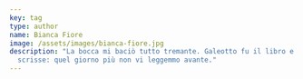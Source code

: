 ```yaml
---
key: tag
type: author
name: Bianca Fiore
image: /assets/images/bianca-fiore.jpg
description: "La bocca mi baciò tutto tremante. Galeotto fu il libro e chi lo
  scrisse: quel giorno più non vi leggemmo avante."
---
```

